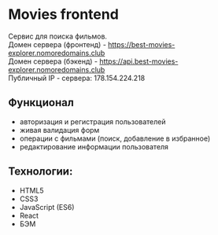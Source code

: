 # Movies frontend
Сервис для поиска фильмов.
<br>Домен сервера (фронтенд) - https://best-movies-explorer.nomoredomains.club
<br>Домен сервера (бэкенд) - https://api.best-movies-explorer.nomoredomains.club
<br>Публичный IP - сервера: 178.154.224.218

## Функционал
* авторизация и регистрация пользователей
* живая валидация форм
* операции с фильмами (поиск, добавление в избранное)
* редактирование информации пользователя 

## Технологии:
* HTML5
* CSS3
* JavaScript (ES6)
* React
* БЭМ

